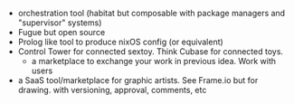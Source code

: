- orchestration tool (habitat but composable with package managers and "supervisor" systems)
- Fugue but open source
- Prolog like tool to produce nixOS config (or equivalent)
- Control Tower for connected sextoy. Think Cubase for connected toys.
  - a marketplace to exchange your work in previous idea. Work with users
- a SaaS tool/marketplace for graphic artists. See Frame.io but for drawing. with versioning, approval, comments, etc
